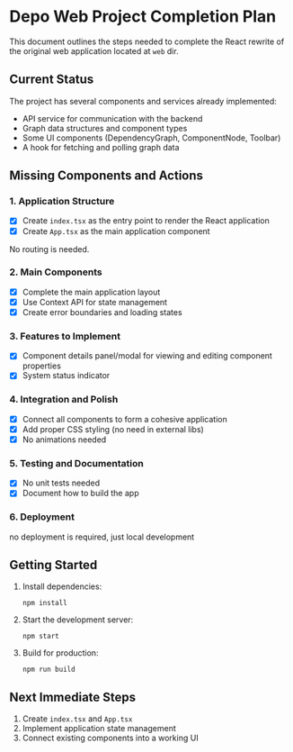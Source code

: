 # Depo Web Project Completion Plan

This document outlines the steps needed to complete the React rewrite of the original web application
located at `web` dir.

## Current Status

The project has several components and services already implemented:

- API service for communication with the backend
- Graph data structures and component types
- Some UI components (DependencyGraph, ComponentNode, Toolbar)
- A hook for fetching and polling graph data

## Missing Components and Actions

### 1. Application Structure

- [x] Create `index.tsx` as the entry point to render the React application
- [x] Create `App.tsx` as the main application component

No routing is needed.

### 2. Main Components

- [x] Complete the main application layout
- [x] Use Context API for state management
- [x] Create error boundaries and loading states

### 3. Features to Implement

- [x] Component details panel/modal for viewing and editing component properties
- [x] System status indicator

### 4. Integration and Polish

- [x] Connect all components to form a cohesive application
- [x] Add proper CSS styling (no need in external libs)
- [x] No animations needed

### 5. Testing and Documentation

- [x] No unit tests needed
- [x] Document how to build the app

### 6. Deployment

no deployment is required, just local development

## Getting Started

1. Install dependencies:
   ```
   npm install
   ```

2. Start the development server:
   ```
   npm start
   ```

3. Build for production:
   ```
   npm run build
   ```

## Next Immediate Steps

1. Create `index.tsx` and `App.tsx`
2. Implement application state management
3. Connect existing components into a working UI
